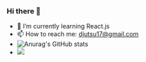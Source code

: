 ### Hi there 👋

- 🌱 I’m currently learning React.js
- 📫 How to reach me: djutsu17@gmail.com <br />
- ![Anurag's GitHub stats](https://github-readme-stats.vercel.app/api?username=Lemout17&show_icons=true&theme=onedark)
- ![](https://komarev.com/ghpvc/?username=Lemout17&color=red)

<!--
**Lemout17/Lemout17** is a ✨ _special_ ✨ repository because its `README.md` (this file) appears on your GitHub profile.

Here are some ideas to get you started:

- 🔭 I’m currently working on 
- 🌱 I’m currently learning React.js
- 📫 How to reach me: djutsu17@gmail.com
![](https://komarev.com/ghpvc/?username=Lemout17&color=red)
-->

